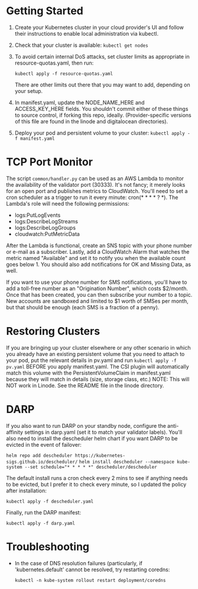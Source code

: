 # Getting Started

 1. Create your Kubernetes cluster in your cloud provider's UI and follow their
    instructions to enable local administration via kubectl.
 2. Check that your cluster is available: `kubectl get nodes`
 3. To avoid certain internal DoS attacks, set cluster limits as appropriate
    in resource-quotas.yaml, then run:

    `kubectl apply -f resource-quotas.yaml`

    There are other limits out there that you may want to add, depending on your
    setup.
 4. In manifest.yaml, update the NODE_NAME_HERE and ACCESS_KEY_HERE fields.  You
    shouldn't commit either of these things to source control, if forking this
    repo, ideally.  (Provider-specific versions of this file are found in the
    linode and digitalocean directories).
 5. Deploy your pod and persistent volume to your cluster:
    `kubectl apply -f manifest.yaml`

# TCP Port Monitor

The script `common/handler.py` can be used as an AWS Lambda to monitor the
availability of the validator port (30333). It's not fancy; it merely looks
for an open port and publishes metrics to CloudWatch.  You'll need to set a
cron scheduler as a trigger to run it every minute: cron(* * * * ? *).  The
Lambda's role will need the following permissions:

 - logs:PutLogEvents
 - logs:DescribeLogStreams
 - logs:DescribeLogGroups
 - cloudwatch:PutMetricData

After the Lambda is functional, create an SNS topic with your phone number
or e-mail as a subscriber.  Lastly, add a CloudWatch Alarm that watches
the metric named "Available" and set it to notify you when the available
count goes below 1.  You should also add notifications for OK and Missing
Data, as well.

If you want to use your phone number for SMS notifications, you'll have to
add a toll-free number as an "Origination Number", which costs $2/month.
Once that has been created, you can then subscribe your number to a topic.
New accounts are sandboxed and limited to $1 worth of SMSes per month, but
that should be enough (each SMS is a fraction of a penny).

# Restoring Clusters

If you are bringing up your cluster elsewhere or any other scenario in which
you already have an existing persistent volume that you need to attach to your
pod, put the relevant details in pv.yaml and run `kubectl apply -f pv.yaml`
BEFORE you apply manifest.yaml.  The CSI plugin will automatically match this
volume with the PersistentVolumeClaim in manifest.yaml because they will match
in details (size, storage class, etc.)  NOTE: This will NOT work in Linode.
See the README file in the linode directory.

# DARP

If you also want to run DARP on your standby node, configure the anti-affinity
settings in darp.yaml (set it to match your validator labels).  You'll also
need to install the descheduler helm chart if you want DARP to be evicted in
the event of failover:

  `helm repo add descheduler https://kubernetes-sigs.github.io/descheduler/`
  `helm install descheduler --namespace kube-system --set schedule="* * * * *" descheduler/descheduler`

The default install runs a cron check every 2 mins to see if anything needs
to be evicted, but I prefer it to check every minute, so I updated the policy
after installation:

  `kubectl apply -f descheduler.yaml`

Finally, run the DARP manifest:

  `kubectl apply -f darp.yaml`

# Troubleshooting

* In the case of DNS resolution failures (particularly, if 'kubernetes.default'
  cannot be resolved, try restarting coredns:
  
  `kubectl -n kube-system rollout restart deployment/coredns`

